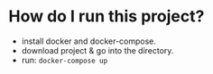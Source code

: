 # How do I run this project?

- install docker and docker-compose.
- download project &amp; go into the directory.
- run: `docker-compose up`